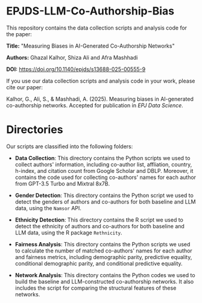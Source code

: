 # EPJDS-LLM-Co-Authorship-Bias

This repository contains the data collection scripts and analysis code for the paper:

**Title:** "Measuring Biases in AI-Generated Co-Authorship Networks"

**Authors:** Ghazal Kalhor, Shiza Ali and Afra Mashhadi

**DOI:** https://doi.org/10.1140/epjds/s13688-025-00555-9

If you use our data collection scripts and analysis code in your work, please cite our paper:

Kalhor, G., Ali, S., & Mashhadi, A. (2025). Measuring biases in AI-generated co-authorship networks. Accepted for publication in *EPJ Data Science*.

# Directories

Our scripts are classified into the following folders:

* **Data Collection**: This directory contains the Python scripts we used to collect authors' information, including co-author list, affliation, country, h-index, and citation count from Google Scholar and DBLP. Moreover, it contains the code used for collecting co-authors' names for each author from GPT-3.5 Turbo and Mixtral 8x7B.

* **Gender Detection**: This directory contains the Python script we used to detect the genders of authors and co-authors for both baseline and LLM data, using the `Namsor` API.

* **Ethnicity Detection**: This directory contains the R script we used to detect the ethnicity of authors and co-authors for both baseline and LLM data, using the R package `Rethnicity`.

* **Fairness Analysis**: This directory contains the Python scripts we used to calculate the number of matched co-authors' names for each author and fairness metrics, including demographic parity, predictive equality, conditional demographic parity, and conditional predictive equality.

* **Network Analysis**: This directory contains the Python codes we used to build the baseline and LLM-constructed co-authorship networks. It also includes the script for comparing the structural features of these networks.
